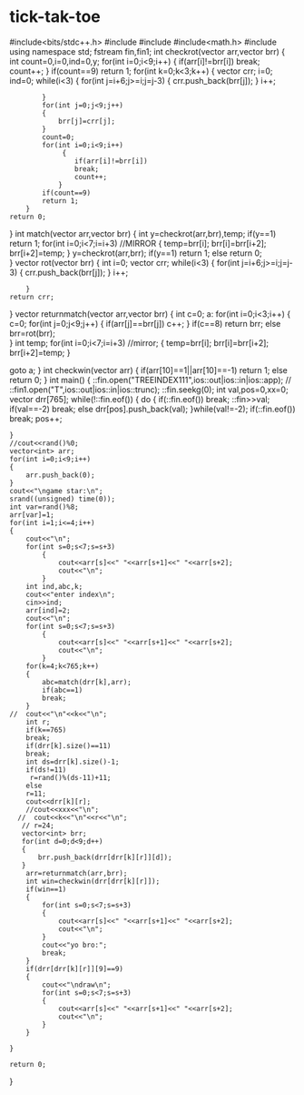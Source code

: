 # tick-tak-toe
#include<bits/stdc++.h>
#include<iostream>
#include<vector>
#include<math.h>
#include<fstream>
using namespace std;
fstream fin,fin1;
int checkrot(vector<int> arr,vector<int> brr)
{
    int count=0,i=0,ind=0,y;
    for(int i=0;i<9;i++)
    {
       	if(arr[i]!=brr[i])
        break;
        count++;
	}
	if(count==9)
	return 1;
	for(int k=0;k<3;k++)
		{
			vector<int> crr;
			i=0;
			ind=0;
			while(i<3)
			{
				for(int j=i+6;j>=i;j=j-3)
				{
					crr.push_back(brr[j]);
				}
				i++;
				
			}
			for(int j=0;j<9;j++)
			{
				brr[j]=crr[j];
			}
			count=0;
	        for(int i=0;i<9;i++)
       			 {
    		    	if(arr[i]!=brr[i])
    		    	break;
       			 	count++;
				}
			if(count==9)
			return 1;
		}
	return 0;
}
int match(vector<int> arr,vector<int> brr)
{
	int y=checkrot(arr,brr),temp;
	if(y==1)
	return 1;
	for(int i=0;i<7;i=i+3)                       //MIRROR
       	{
       		temp=brr[i];
        	brr[i]=brr[i+2];
         	brr[i+2]=temp;
       	}
    y=checkrot(arr,brr);
	if(y==1)
		return 1;
	else 
		return 0;   		
}
vector<int> rot(vector<int> brr)
{
	int i=0;
	vector<int> crr;
	while(i<3)
		{
			for(int j=i+6;j>=i;j=j-3)
				{
					crr.push_back(brr[j]);
				}
			i++;
				
		}
	return crr;
}
vector<int> returnmatch(vector<int> arr,vector<int> brr)
{ 
	int c=0;
	a: 
	for(int i=0;i<3;i++)
		{
			c=0;
			for(int j=0;j<9;j++)
				{
					if(arr[j]==brr[j])
					c++;
				}
			if(c==8) 
				return brr;
			else
				brr=rot(brr);	
		}
	int temp;
        for(int i=0;i<7;i=i+3)                       //mirror;
       	 	{
       		  	temp=brr[i];
        	 	brr[i]=brr[i+2];
         		brr[i+2]=temp;
       		}
      		      		
goto a;
} 
int checkwin(vector<int> arr)
{
	if(arr[10]==1||arr[10]==-1)
	return 1;
	else 
	return 0;
}
int main()
{
	::fin.open("TREEINDEX111",ios::out|ios::in|ios::app);
   // ::fin1.open("T",ios::out|ios::in|ios::trunc);
	::fin.seekg(0); 
	int val,pos=0,xx=0;
	vector<int> drr[765];
	while(!::fin.eof())
	{
		do
		{
			if(::fin.eof())
			break;
			::fin>>val;
			if(val==-2)
			break;
			else
			drr[pos].push_back(val);
		}while(val!=-2);
    	if(::fin.eof())
		break;
		pos++;
		
	}
	//cout<<rand()%0;
	vector<int> arr;
	for(int i=0;i<9;i++)
	{
		arr.push_back(0);
	}
	cout<<"\ngame star:\n";
	srand((unsigned) time(0));
	int var=rand()%8;
	arr[var]=1;
	for(int i=1;i<=4;i++)
	{
		cout<<"\n";
		for(int s=0;s<7;s=s+3)
			{
				cout<<arr[s]<<" "<<arr[s+1]<<" "<<arr[s+2];
				cout<<"\n";	
			}
		int ind,abc,k;
		cout<<"enter index\n";
		cin>>ind;
		arr[ind]=2;
		cout<<"\n";
		for(int s=0;s<7;s=s+3)
		    {
				cout<<arr[s]<<" "<<arr[s+1]<<" "<<arr[s+2];
				cout<<"\n";	
			}
		for(k=4;k<765;k++)
		{
			abc=match(drr[k],arr);
			if(abc==1)
			break;
		}
	//	cout<<"\n"<<k<<"\n";
		int r;
		if(k==765)
		break;
		if(drr[k].size()==11)
		break;
		int ds=drr[k].size()-1;
		if(ds!=11)
	  	 r=rand()%(ds-11)+11;
		else
		r=11;
 		cout<<drr[k][r];
 		//cout<<xxx<<"\n";
      //  cout<<k<<"\n"<<r<<"\n";
       // r=24;
       vector<int> brr;
       for(int d=0;d<9;d++)
       {
       	   brr.push_back(drr[drr[k][r]][d]);
	   }
		arr=returnmatch(arr,brr);
		int win=checkwin(drr[drr[k][r]]);
		if(win==1)
		{
			for(int s=0;s<7;s=s+3)
		    {
				cout<<arr[s]<<" "<<arr[s+1]<<" "<<arr[s+2];
				cout<<"\n";	
			}
			cout<<"yo bro:";
			break;
		}
		if(drr[drr[k][r]][9]==9)
		{
			cout<<"\ndraw\n";
			for(int s=0;s<7;s=s+3)
		    {
				cout<<arr[s]<<" "<<arr[s+1]<<" "<<arr[s+2];
				cout<<"\n";	
			}
		}
		
	}
	
	return 0;
}
